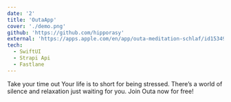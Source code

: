 ```yaml
---
date: '2'
title: 'OutaApp'
cover: './demo.png'
github: 'https://github.com/hipporasy'
external: 'https://apps.apple.com/en/app/outa-meditation-schlaf/id1534938637'
tech:
  - SwiftUI
  - Strapi Api
  - Fastlane
---
```


Take your time out
Your life is to short for being stressed.
There’s a world of silence and relaxation just waiting for you.
Join Outa now for free!
